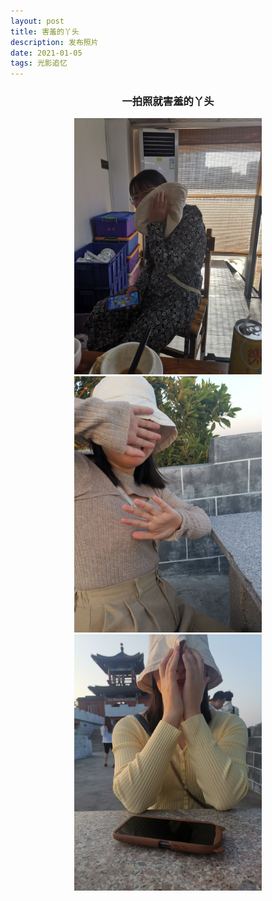 ```yaml
---
layout: post
title: 害羞的丫头
description: 发布照片
date: 2021-01-05
tags: 光影追忆 
---
```


### <center><font face="黑体">一拍照就害羞的丫头</font><center>

<div align=center>
<img src="\images\posts\2022-01-05-01.jpg" width="300" height="410"/>
</div>

<div align=center>
<img src="\images\posts\2022-01-05-02.jpg" width="300" height="410"/>
</div>

<div align=center>
<img src="\images\posts\2022-01-05-03.jpg" width="300" height="410"/>
</div>
